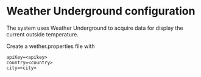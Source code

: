 # Weather Underground configuration

The system uses Weather Underground to acquire data for display the current outside temperature.

Create a wether.properties file with

```
apiKey=<apikey>
country=<country>
city=<city>
```